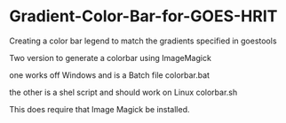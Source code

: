 # Gradient-Color-Bar-for-GOES-HRIT
Creating a color bar legend to match the gradients specified in goestools


Two version to generate a colorbar using ImageMagick   

one works off Windows and is a Batch file colorbar.bat

the other is a shel script and should work on Linux colorbar.sh

This does require that Image Magick be installed.
